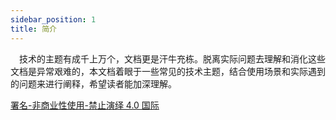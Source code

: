 ```yaml
---
sidebar_position: 1
title: 简介
---
```

&emsp;技术的主题有成千上万个，文档更是汗牛充栋。脱离实际问题去理解和消化这些文档是异常艰难的，本文档着眼于一些常见的技术主题，结合使用场景和实际遇到的问题来进行阐释，希望读者能加深理解。


[署名-非商业性使用-禁止演绎 4.0 国际](https://creativecommons.org/licenses/by-nc-nd/4.0/deed.zh)
